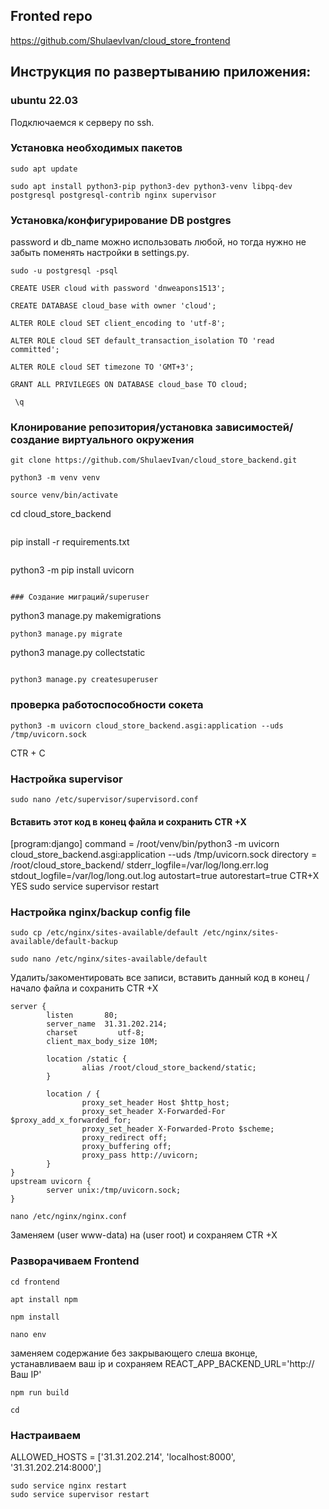 ## Fronted repo

https://github.com/ShulaevIvan/cloud_store_frontend


## Инструкция по развертыванию приложения:

### ubuntu 22.03

Подключаемся к серверу по ssh.

### Установка необходимых пакетов
```
sudo apt update
```
```
sudo apt install python3-pip python3-dev python3-venv libpq-dev postgresql postgresql-contrib nginx supervisor
```
### Установка/конфигурирование DB postgres
password и db_name можно использовать любой, но тогда нужно не забыть поменять настройки в settings.py.
```
sudo -u postgresql -psql
```
```
CREATE USER cloud with password 'dnweapons1513';
```
```
CREATE DATABASE cloud_base with owner 'cloud';
```
```
ALTER ROLE cloud SET client_encoding to 'utf-8';
```
```
ALTER ROLE cloud SET default_transaction_isolation TO 'read committed';
```
```
ALTER ROLE cloud SET timezone TO 'GMT+3';
```
```
GRANT ALL PRIVILEGES ON DATABASE cloud_base TO cloud;
```
```
 \q
```

### Клонирование репозитория/установка зависимостей/создание виртуального окружения

```
git clone https://github.com/ShulaevIvan/cloud_store_backend.git
```
```
python3 -m venv venv
```
```
source venv/bin/activate
```
cd cloud_store_backend
```
```
pip install -r requirements.txt
```
```
python3 -m pip install uvicorn
```

### Создание миграций/superuser

```
python3 manage.py makemigrations
```
python3 manage.py migrate
```
python3 manage.py collectstatic
```
```
```
python3 manage.py createsuperuser
```
### проверка работоспособности сокета

```
python3 -m uvicorn cloud_store_backend.asgi:application --uds /tmp/uvicorn.sock
```
CTR + C
### Настройка supervisor

```
sudo nano /etc/supervisor/supervisord.conf
```
#### Вставить этот код в конец файла и сохранить CTR +X

[program:django]
command = /root/venv/bin/python3 -m uvicorn cloud_store_backend.asgi:application --uds /tmp/uvicorn.sock
directory = /root/cloud_store_backend/
stderr_logfile=/var/log/long.err.log
stdout_logfile=/var/log/long.out.log
autostart=true
autorestart=true
CTR+X
YES
sudo service supervisor restart

### Настройка nginx/backup config file

```
sudo cp /etc/nginx/sites-available/default /etc/nginx/sites-available/default-backup
```
```
sudo nano /etc/nginx/sites-available/default
```
Удалить/закоментировать все записи, вставить данный код в конец / начало файла и сохранить CTR +X

```
server {
        listen       80;
        server_name  31.31.202.214;
        charset         utf-8;
        client_max_body_size 10M;
  
        location /static {
                alias /root/cloud_store_backend/static;
        }

        location / {
                proxy_set_header Host $http_host;
                proxy_set_header X-Forwarded-For $proxy_add_x_forwarded_for;
                proxy_set_header X-Forwarded-Proto $scheme;
                proxy_redirect off;
                proxy_buffering off;
                proxy_pass http://uvicorn;
        }
}
upstream uvicorn {
        server unix:/tmp/uvicorn.sock;
}
```

```
nano /etc/nginx/nginx.conf
```
Заменяем (user www-data) на (user root) и сохраняем CTR +X

### Разворачиваем Frontend

```
cd frontend
```
```
apt install npm
```

```
npm install
```

```
nano env
```
заменяем содержание без закрывающего слеша вконце, устанавливаем ваш ip и сохраняем
REACT_APP_BACKEND_URL='http://Ваш IP'

```
npm run build
```
```
cd 
```

### Настраиваем 

ALLOWED_HOSTS = ['31.31.202.214', 'localhost:8000', '31.31.202.214:8000',]

```
sudo service nginx restart
sudo service supervisor restart
```
